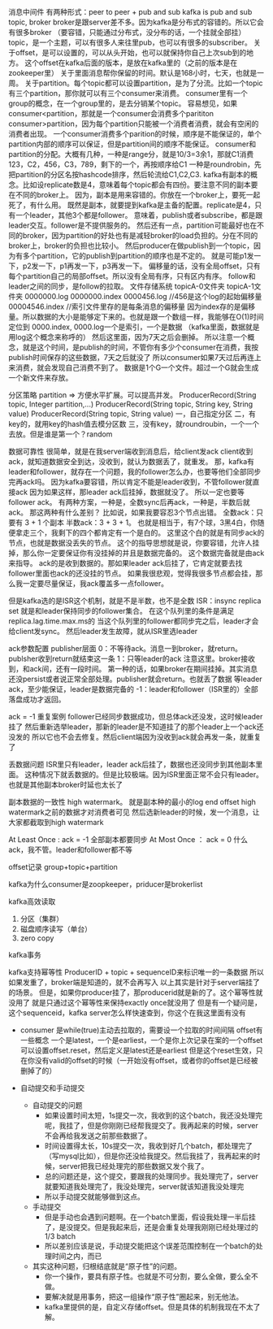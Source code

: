 消息中间件
有两种形式：peer to peer + pub and sub
kafka is pub and sub
topic, broker
broker是跟server差不多。因为kafka是分布式的容错的。所以它会有很多broker
（要容错，只能通过分布式，没分布的话，一个挂就全部挂）
topic，是一个主题，可以有很多人来往里pub，也可以有很多的subscriber。
关于offset，是可以设置的，可以从头开始，也可以就保持你自己上次sub到的地方。
这个offset在kafka后面的版本，是放在kafka里的（之前的版本是在zookeeper里）
关于里面消息帮你保留的时间。默认是168小时，七天，也就是一周。
关于partition。每个topic都可以设置partition，是为了分流。比如一个topic有三个partition，那你就可以有三个consumer来消费。
consumer里有一个group的概念，在一个group里的，是去分销某个topic。
容易想见，如果consumer<partition，那就是一个consumer会消费多个parititon
consumer>partition，因为每个partition只能被一个消费者消费，就会有空闲的消费者出现。
一个consumer消费多个parition的时候，顺序是不能保证的，单个partition内部的顺序可以保证，但是partition间的顺序不能保证。
consumer和partition的分配。大概有几种，一种是range分，就是10/3=3余1，那就C1消费123，C2，456，C3，789，剩下的一个，再按顺序给C1
一种是roundrobin，先把partition的分区名按hashcode排序，然后轮流给C1,C2,C3.
kafka有副本的概念。比如设replicate数是4，意味着每个topic都会有四份。要注意不同的副本要在不同的broker上。
因为，副本是用来容错的。你放在一个broker上，要死一起死了，有什么用。
既然是副本，就要提到kafka是主备的配置。replicate是4，只有一个leader，其他3个都是follower。
意味着，publish或者subscribe，都是跟leader交互。follower是不提供服务的。
然后还有一点，partition可能最好也在不同的broker，因为partition的好处也有是减轻broker的load负担的。分在不同的broker上，broker的负担也比较小。
然后producer在做publish到一个topic，因为有多个partition，它的publish到partition的顺序也是不定的。
就是可能p1发一下，p2发一下，p1再发一下，p3再发一下。
偏移量的话，没有全局offset，只有每个partition自己的局部offset。所以没有全局有序，只有区内有序。
follow和leader之间的同步，是follow的拉取。
文件存储系统
topicA-0文件夹
topicA-1文件夹
0000000.log
0000000.index
0000456.log   //456是这个log的起始偏移量
00004546.index  //索引文件里存的是每条消息的偏移量
因为index存的是偏移量。所以数据的大小是能够定下来的。也就是跟一个数组一样，我能够在O(1)时间定位到
0000.index, 0000.log一个是索引，一个是数据
（kafka里面，数据就是用log这个概念来称呼的）
然后这里面，因为7天之后会删掉。
所以注意一个概念，就是这个时间，是publish的时间，不管你有多少个consumer在消费，我按publish时间保存的这些数据，7天之后就没了
所以consumer如果7天过后再连上来消费，就会发现自己消费不到了。
数据是1个G一个文件。超过一个G就会生成一个新文件来存放。


分区策略
partition => 方便水平扩展。可以提高并发。
ProducerRecord(String topic, Integer partition,...)
ProducerRecord(String topic, String key, String value)
ProducerRecord(String topic, String value)
一，自己指定分区
二，有key的，就用key的hash值去模分区数
三，没有key，就roundroubin，一个一个去放。但是谁是第一个？random


数据可靠性
很简单，就是在我server端收到消息后，给client发ack
client收到ack，就知道数据安全到达，没收到，就认为数据丢了，就重发。
那，kafka有leader和follower，就存在一个问题，我的follower怎么办，也要等他们全部同步完再ack吗。
因为kafka要容错，所以肯定不能是leader收到，不管follower就直接ack
因为如果这样，那leader ack后挂掉，数据就没了。
所以一定也要等follower ack。
有两种方案，一种是，全数sync后再ack，一种是，半数后就ack。
那这两种有什么差别？
比如说，如果我要容忍3个节点出错。
全数ack：只要有 3 + 1 个副本
半数ack：3 + 3 + 1。
也就是相当于，有7个球，3黑4白，你随便拿走三个，我剩下的四个都肯定有一个是白的。
这里这个白的就是有同步ack的节点，也就是数据没丢失的节点。
这个的指导思想就是说，你要容错，允许人挂掉，那么你一定要保证你有没挂掉的并且是数据完备的。
这个数据完备就是由ack来指导。
ack的是收到数据的。那如果leader ack后挂了，它肯定就要去找follower里面也ack的还没挂的节点。
如果我很悲观，觉得我很多节点都会挂，那么我一定要尽量保证，我ack覆盖多一点follower。

但是kafka选的是ISR这个机制，就是不是半数，也不是全数
ISR：insync replica set
就是和leader保持同步的follower集合。
在这个队列里的条件是满足replica.lag.time.max.ms的
当这个队列里的follower都同步完之后，leader才会给client发sync。
然后leader发生故障，就从ISR里选leader

ack参数配置
publisher层面
0：不等待ack。消息一到broker，就return。publsher收到return就结束这一条
1：只等leader的ack
注意这里。broker接收到，和ack间，还有一段时间。
第一种的话，如果broker在期间挂掉。其实消息还没persist或者说正常全部处理。publisher就会return。也就丢了数据
等leader ack，至少能保证，leader是数据完备的
-1：leader和follower（ISR里的）全部落盘成功才返回。


ack = -1 重复案例
follower已经同步数据成功，但总体ack还没发，这时候leader挂了
然后重新选举leader，那新的leader是不知道挂了的那个leader上一个ack还没发的
所以它也不会去修复。然后client端因为没收到ack就会再发一条，就重复了

丢数据问题
ISR里只有leader，leader ack后挂了，数据也还没同步到其他副本里面。
这种情况下就丢数据的。但是比较极端。因为ISR里面正常不会只有leader。也就是其他副本broker时延也太长了



副本数据的一致性
high watermark。
就是副本种的最小的log end offset
high watermark之前的数据才对消费者可见
然后选新leader的时候，发一个消息，让大家都截取到high watermark

At Least Once : ack = -1     全部副本都要同步
At Most Once  ： ack = 0     什么ack，我不管。leader和follower都不等



offset记录
group+topic+partition

 
kafka为什么consumer是zoopkeeper，priducer是brokerlist


kafka高效读取
1. 分区（集群）
2. 磁盘顺序读写（单台）
3. zero copy


kafka事务

kafka支持幂等性
ProducerID + topic + sequenceID来标识唯一的一条数据
所以如果发重了，broker端是知道的，就不会再写入
以上其实是针对于server端挂了的场景。
但是，如果你producer挂了，那producerid就是新的了。这个幂等性就没用了
就是只通过这个幂等性来保持exactly once就没用了
但是有一个疑问是，这个sequenceid，kafka server怎么样快速查到，你这个在我这里面有没有


* consumer
是while(true)主动去拉取的，需要设一个拉取的时间间隔
offset有一些概念
一个是latest，一个是earliest，一个是你上次记录在案的一个offset
可以设置offset.reset，然后定义是latest还是earliest
但是这个reset生效，只在你没有valid的offset的时候（一开始没有offset，或者你的offset是已经被删掉了的）

* 自动提交和手动提交
    * 自动提交的问题
        * 如果设置时间太短，1s提交一次，我收到的这个batch，我还没处理完呢，我挂了，但是你刚刚已经帮我提交了。我再起来的时候，server不会再给我发送之前那些数据了。
        * 时间设置得太长，10s提交一次，我收到好几个batch，都处理完了（写mysql比如），但是你还没给我提交。然后我挂了，我再起来的时候，server把我已经处理完的那些数据又发个我了。
        * 总的问题还是，这个提交，要跟我的处理同步。我处理完了，server就要知道我处理完了，我没处理完，server就该知道我没处理完
        * 所以手动提交就能够做到这点。
    * 手动提交
        * 但是手动也会遇到问题啊。在一个batch里面，假设我处理一半后挂了，是没提交。但是我起来后，还是会重复处理我刚刚已经处理过的1/3 batch
        * 所以差别应该是说，手动提交能把这个误差范围控制在一个batch的处理时间之内，而已
    * 其实这种问题，归根结底就是“原子性”的问题。
        * 你一个操作，要具有原子性。也就是不可分割，要么全做，要么全不做。
        * 要解决就是用事务，把这一组操作“原子性”圈起来，别无他法。
        * kafka里提供的是，自定义存储offset。但是具体的机制我现在不太了解。
        
   
